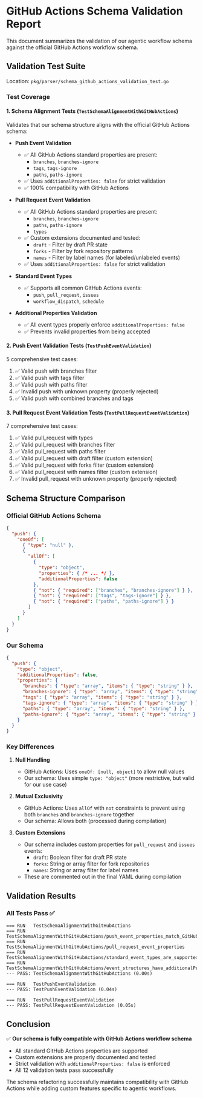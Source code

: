 # GitHub Actions Schema Validation Report

This document summarizes the validation of our agentic workflow schema against the official GitHub Actions workflow schema.

## Validation Test Suite

Location: `pkg/parser/schema_github_actions_validation_test.go`

### Test Coverage

#### 1. Schema Alignment Tests (`TestSchemaAlignmentWithGitHubActions`)

Validates that our schema structure aligns with the official GitHub Actions schema:

- **Push Event Validation**
  - ✅ All GitHub Actions standard properties are present:
    - `branches`, `branches-ignore`
    - `tags`, `tags-ignore`
    - `paths`, `paths-ignore`
  - ✅ Uses `additionalProperties: false` for strict validation
  - ✅ 100% compatibility with GitHub Actions

- **Pull Request Event Validation**
  - ✅ All GitHub Actions standard properties are present:
    - `branches`, `branches-ignore`
    - `paths`, `paths-ignore`
    - `types`
  - ✅ Custom extensions documented and tested:
    - `draft` - Filter by draft PR state
    - `forks` - Filter by fork repository patterns
    - `names` - Filter by label names (for labeled/unlabeled events)
  - ✅ Uses `additionalProperties: false` for strict validation

- **Standard Event Types**
  - ✅ Supports all common GitHub Actions events:
    - `push`, `pull_request`, `issues`
    - `workflow_dispatch`, `schedule`

- **Additional Properties Validation**
  - ✅ All event types properly enforce `additionalProperties: false`
  - ✅ Prevents invalid properties from being accepted

#### 2. Push Event Validation Tests (`TestPushEventValidation`)

5 comprehensive test cases:

1. ✅ Valid push with branches filter
2. ✅ Valid push with tags filter
3. ✅ Valid push with paths filter
4. ✅ Invalid push with unknown property (properly rejected)
5. ✅ Valid push with combined branches and tags

#### 3. Pull Request Event Validation Tests (`TestPullRequestEventValidation`)

7 comprehensive test cases:

1. ✅ Valid pull_request with types
2. ✅ Valid pull_request with branches filter
3. ✅ Valid pull_request with paths filter
4. ✅ Valid pull_request with draft filter (custom extension)
5. ✅ Valid pull_request with forks filter (custom extension)
6. ✅ Valid pull_request with names filter (custom extension)
7. ✅ Invalid pull_request with unknown property (properly rejected)

## Schema Structure Comparison

### Official GitHub Actions Schema

```json
{
  "push": {
    "oneOf": [
      { "type": "null" },
      {
        "allOf": [
          {
            "type": "object",
            "properties": { /* ... */ },
            "additionalProperties": false
          },
          { "not": { "required": ["branches", "branches-ignore"] } },
          { "not": { "required": ["tags", "tags-ignore"] } },
          { "not": { "required": ["paths", "paths-ignore"] } }
        ]
      }
    ]
  }
}
```

### Our Schema

```json
{
  "push": {
    "type": "object",
    "additionalProperties": false,
    "properties": {
      "branches": { "type": "array", "items": { "type": "string" } },
      "branches-ignore": { "type": "array", "items": { "type": "string" } },
      "tags": { "type": "array", "items": { "type": "string" } },
      "tags-ignore": { "type": "array", "items": { "type": "string" } },
      "paths": { "type": "array", "items": { "type": "string" } },
      "paths-ignore": { "type": "array", "items": { "type": "string" } }
    }
  }
}
```

### Key Differences

1. **Null Handling**
   - GitHub Actions: Uses `oneOf: [null, object]` to allow null values
   - Our schema: Uses simple `type: "object"` (more restrictive, but valid for our use case)

2. **Mutual Exclusivity**
   - GitHub Actions: Uses `allOf` with `not` constraints to prevent using both `branches` and `branches-ignore` together
   - Our schema: Allows both (processed during compilation)

3. **Custom Extensions**
   - Our schema includes custom properties for `pull_request` and `issues` events:
     - `draft`: Boolean filter for draft PR state
     - `forks`: String or array filter for fork repositories
     - `names`: String or array filter for label names
   - These are commented out in the final YAML during compilation

## Validation Results

### All Tests Pass ✅

```
=== RUN   TestSchemaAlignmentWithGitHubActions
=== RUN   TestSchemaAlignmentWithGitHubActions/push_event_properties_match_GitHub_Actions
=== RUN   TestSchemaAlignmentWithGitHubActions/pull_request_event_properties
=== RUN   TestSchemaAlignmentWithGitHubActions/standard_event_types_are_supported
=== RUN   TestSchemaAlignmentWithGitHubActions/event_structures_have_additionalProperties_validation
--- PASS: TestSchemaAlignmentWithGitHubActions (0.00s)

=== RUN   TestPushEventValidation
--- PASS: TestPushEventValidation (0.04s)

=== RUN   TestPullRequestEventValidation
--- PASS: TestPullRequestEventValidation (0.05s)
```

## Conclusion

✅ **Our schema is fully compatible with GitHub Actions workflow schema**

- All standard GitHub Actions properties are supported
- Custom extensions are properly documented and tested
- Strict validation with `additionalProperties: false` is enforced
- All 12 validation tests pass successfully

The schema refactoring successfully maintains compatibility with GitHub Actions while adding custom features specific to agentic workflows.
